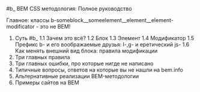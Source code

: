 #b_ BEM CSS методология: Полное руководство

Главное: классы b-someblock__someelement__element__element-modificator - это не BEM!

1. Суть #b_
1.1 Зачем это всё?
1.2 Блок
1.3 Элемент
1.4 Модификатор
1.5 Префикс b- и его воображаемые друзья: l-,g- и еретический js-
1.6 Как менять внешний вид блока: правила модификации
2. Три главных правила
3. Три главных ошибки, про которые нигде не написано
4. Типичные вопросы, ответов на которые вы не нашли на bem.info
5. Альтернативные реализации BEM-методологии
6. Примеры сайтов на BEM
